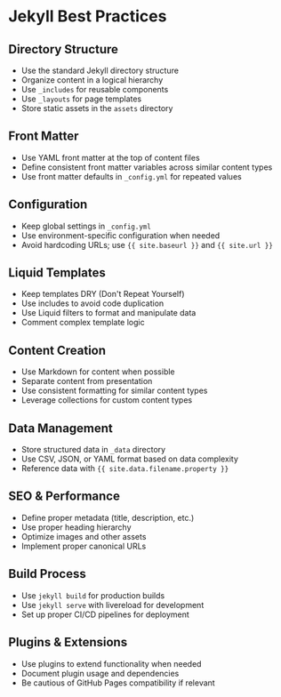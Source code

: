 
# Jekyll Best Practices

## Directory Structure
- Use the standard Jekyll directory structure
- Organize content in a logical hierarchy
- Use `_includes` for reusable components
- Use `_layouts` for page templates
- Store static assets in the `assets` directory

## Front Matter
- Use YAML front matter at the top of content files
- Define consistent front matter variables across similar content types
- Use front matter defaults in `_config.yml` for repeated values

## Configuration
- Keep global settings in `_config.yml`
- Use environment-specific configuration when needed
- Avoid hardcoding URLs; use `{{ site.baseurl }}` and `{{ site.url }}`

## Liquid Templates
- Keep templates DRY (Don't Repeat Yourself)
- Use includes to avoid code duplication
- Use Liquid filters to format and manipulate data
- Comment complex template logic

## Content Creation
- Use Markdown for content when possible
- Separate content from presentation
- Use consistent formatting for similar content types
- Leverage collections for custom content types

## Data Management
- Store structured data in `_data` directory
- Use CSV, JSON, or YAML format based on data complexity
- Reference data with `{{ site.data.filename.property }}`

## SEO & Performance
- Define proper metadata (title, description, etc.)
- Use proper heading hierarchy
- Optimize images and other assets
- Implement proper canonical URLs

## Build Process
- Use `jekyll build` for production builds
- Use `jekyll serve` with livereload for development
- Set up proper CI/CD pipelines for deployment

## Plugins & Extensions
- Use plugins to extend functionality when needed
- Document plugin usage and dependencies
- Be cautious of GitHub Pages compatibility if relevant
